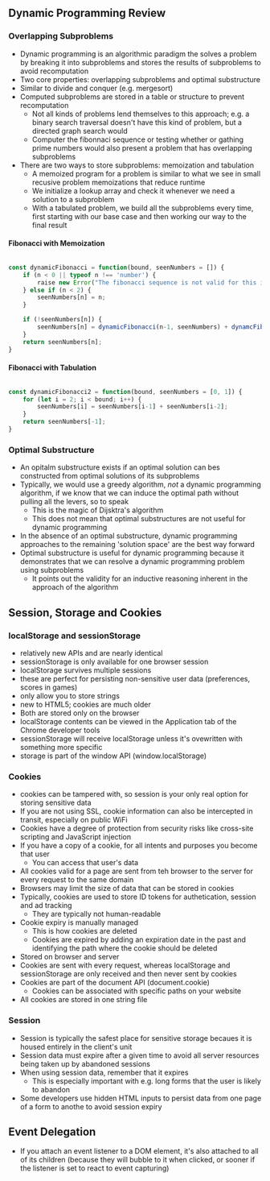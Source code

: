 ## Dynamic Programming Review

### Overlapping Subproblems

- Dynamic programming is an algorithmic paradigm the solves a problem by breaking it into subproblems and stores the results of subproblems to avoid recomputation
- Two core properties: overlapping subproblems and optimal substructure 
- Similar to divide and conquer (e.g. mergesort)
- Computed subproblems are stored in a table or structure to prevent recomputation
    - Not all kinds of problems lend themselves to this approach; e.g. a binary search traversal doesn't have this kind of problem, but a directed graph search would
    - Computer the fibonnaci sequence or testing whether or gathing prime numbers would also present a problem that has overlapping subproblems
- There are two ways to store subproblems: memoization and tabulation
    - A memoized program for a problem is similar to what we see in small recusive problem memoizations that reduce runtime
    - We initialize a lookup array and check it whenever we need a solution to a subproblem
    - With a tabulated problem, we build all the subproblems every time, first starting with our base case and then working our way to the final result

#### Fibonacci with Memoization
```javascript

const dynamicFibonacci = function(bound, seenNumbers = []) {
    if (n < 0 || typeof n !== 'number') {
        raise new Error("The fibonacci sequence is not valid for this input.")
    } else if (n < 2) {
        seenNumbers[n] = n;
    }

    if (!seenNumbers[n]) {
        seenNumbers[n] = dynamicFibonacci(n-1, seenNumbers) + dynamcFibonacci(n-2, seenNumbers);
    }
    return seenNumbers[n];
}

```

#### Fibonacci with Tabulation
```javascript

const dynamicFibonacci2 = function(bound, seenNumbers = [0, 1]) {
    for (let i = 2; i < bound; i++) {
        seenNumbers[i] = seenNumbers[i-1] + seenNumbers[i-2];
    }
    return seenNumbers[-1];
}

```

### Optimal Substructure

- An opitalm substructure exists if an optimal solution can bes constructed from optimal solutions of its subproblems
- Typically, we would use a greedy algorithm, _not_ a dynamic programming algorithm, if we know that we can induce the optimal path without pulling all the levers, so to speak
    - This is the magic of Dijsktra's algorithm
    - This does not mean that optimal substructures are not useful for dynamic programming
- In the absence of an optimal substructure, dynamic programming approaches to the remaining 'solution space' are the best way forward
- Optimal substructure is useful for dynamic programming because it demonstrates that we can resolve a dynamic programming problem using subproblems 
    - It points out the validity for an inductive reasoning inherent in the approach of the algorithm 

## Session, Storage and Cookies

### localStorage and sessionStorage

- relatively new APIs and are nearly identical
- sessionStorage is only available for one browser session
- localStorage survives multiple sessions
- these are perfect for persisting non-sensitive user data (preferences, scores in games)
- only allow you to store strings 
- new to HTML5; cookies are much older
- Both are stored only on the browser
- localStorage contents can be viewed in the Application tab of the Chrome developer tools
- sessionStorage will receive localStorage unless it's ovewritten with something more specific
- storage is part of the window API (window.localStorage)

### Cookies

- cookies can be tampered with, so session is your only real option for storing sensitive data
- If you are not using SSL, cookie information can also be intercepted in transit, especially on public WiFi
- Cookies have a degree of protection from security risks like cross-site scripting and JavaScript injection
- If you have a copy of a cookie, for all intents and purposes you become that user
    - You can access that user's data
- All cookies valid for a page are sent from teh browser to the server for every request to the same domain
- Browsers may limit the size of data that can be stored in cookies
- Typically, cookies are used to store ID tokens for authetication, session and ad tracking 
    - They are typically not human-readable
- Cookie expiry is manually managed 
    - This is how cookies are deleted
    - Cookies are expired by adding an expiration date in the past and identifying the path where the cookie should be deleted 
- Stored on browser and server
- Cookies are sent with every request, whereas localStorage and sessionStorage are only received and then never sent by cookies
- Cookies are part of the document API (document.cookie)
    - Cookies can be associated with specific paths on your website
- All cookies are stored in one string file


### Session

- Session is typically the safest place for sensitive storage becaues it is housed entirely in the client's unit
- Session data must expire after a given time to avoid all server resources being taken up by abandoned sessions
- When using session data, remember that it expires
    - This is especially important with e.g. long forms that the user is likely to abandon
- Some developers use hidden HTML inputs to persist data from one page of a form to anothe to avoid session expiry

## Event Delegation 

- If you attach an event listener to a DOM element, it's also attached to all of its children (because they will bubble to it when clicked, or sooner if the listener is set to react to event capturing)
